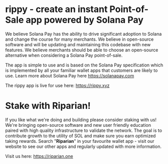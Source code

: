 # rippy - create an instant Point-of-Sale app powered by Solana Pay

We believe Solana Pay has the ability to drive significant adoption to Solana and change the course for many merchants. We believe in open-source software and will be updating and maintaining this codebase with new features. We believe merchants should be able to choose an open-source alternative when considering a Solana Pay point-of-sale.

The app is simple to use and is based on the Solana Pay specification which is implemented by all your familiar wallet apps that customers are likely to use. Learn more about Solana Pay here https://solanapay.com

The rippy app is live for use here: https://rippy.xyz

# Stake with Riparian!

If you like what we're doing and building please consider staking with us! We're bringing open-source software and new user friendly education paired with  high quality infrastructure to validate the network. The goal is to contribute growth to the utility of SOL and make sure you earn optimized taking rewards. Search "**Riparian**" in your favourite wallet app - visit our website to see our other apps and regularly updated with more information.

Visit us here: https://riparian.one
